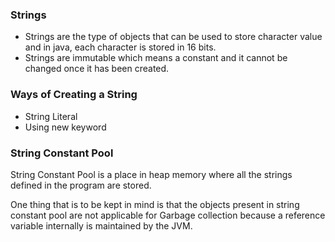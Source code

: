 <h3>Strings</h3>

- Strings are the type of objects that can be used to store character value and in java, each character is stored in 16 bits.
- Strings are immutable which means a constant and it cannot be changed once it has been created.
  
<h3>Ways of Creating a String</h3>

- String Literal
- Using new keyword

<h3>String Constant Pool</h3>

String Constant Pool is a place in heap memory where all the strings defined in the program are stored. 

One thing that is to be kept in mind is that the objects present in string constant pool are not applicable for Garbage collection because a reference variable internally is maintained by the JVM.
